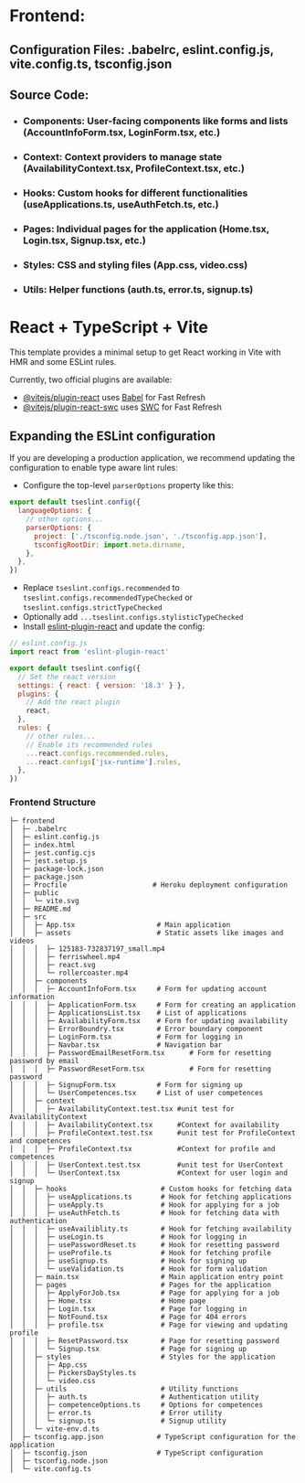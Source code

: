 
# Frontend:
## Configuration Files: .babelrc, eslint.config.js, vite.config.ts, tsconfig.json
## Source Code:
- ### Components: User-facing components like forms and lists (AccountInfoForm.tsx, LoginForm.tsx, etc.)
- ### Context: Context providers to manage state (AvailabilityContext.tsx, ProfileContext.tsx, etc.)
- ### Hooks: Custom hooks for different functionalities (useApplications.ts, useAuthFetch.ts, etc.)
- ### Pages: Individual pages for the application (Home.tsx, Login.tsx, Signup.tsx, etc.)
- ### Styles: CSS and styling files (App.css, video.css)
- ### Utils: Helper functions (auth.ts, error.ts, signup.ts)

# React + TypeScript + Vite

This template provides a minimal setup to get React working in Vite with HMR and some ESLint rules.

Currently, two official plugins are available:

- [@vitejs/plugin-react](https://github.com/vitejs/vite-plugin-react/blob/main/packages/plugin-react/README.md) uses [Babel](https://babeljs.io/) for Fast Refresh
- [@vitejs/plugin-react-swc](https://github.com/vitejs/vite-plugin-react-swc) uses [SWC](https://swc.rs/) for Fast Refresh

## Expanding the ESLint configuration

If you are developing a production application, we recommend updating the configuration to enable type aware lint rules:

- Configure the top-level `parserOptions` property like this:

```js
export default tseslint.config({
  languageOptions: {
    // other options...
    parserOptions: {
      project: ['./tsconfig.node.json', './tsconfig.app.json'],
      tsconfigRootDir: import.meta.dirname,
    },
  },
})
```

- Replace `tseslint.configs.recommended` to `tseslint.configs.recommendedTypeChecked` or `tseslint.configs.strictTypeChecked`
- Optionally add `...tseslint.configs.stylisticTypeChecked`
- Install [eslint-plugin-react](https://github.com/jsx-eslint/eslint-plugin-react) and update the config:

```js
// eslint.config.js
import react from 'eslint-plugin-react'

export default tseslint.config({
  // Set the react version
  settings: { react: { version: '18.3' } },
  plugins: {
    // Add the react plugin
    react,
  },
  rules: {
    // other rules...
    // Enable its recommended rules
    ...react.configs.recommended.rules,
    ...react.configs['jsx-runtime'].rules,
  },
})
```

### Frontend Structure
```
├─ frontend
│  ├─ .babelrc
│  ├─ eslint.config.js
│  ├─ index.html
│  ├─ jest.config.cjs
│  ├─ jest.setup.js
│  ├─ package-lock.json
│  ├─ package.json
│  ├─ Procfile                     # Heroku deployment configuration
│  ├─ public
│  │  └─ vite.svg
│  ├─ README.md
│  ├─ src
│  │  ├─ App.tsx                    # Main application 
│  │  ├─ assets                     # Static assets like images and videos 
│  │  │  ├─ 125183-732837197_small.mp4
│  │  │  ├─ ferriswheel.mp4
│  │  │  ├─ react.svg
│  │  │  └─ rollercoaster.mp4
│  │  ├─ components
│  │  │  ├─ AccountInfoForm.tsx     # Form for updating account information
│  │  │  ├─ ApplicationForm.tsx     # Form for creating an application
│  │  │  ├─ ApplicationsList.tsx    # List of applications  
│  │  │  ├─ AvailabilityForm.tsx    # Form for updating availability
│  │  │  ├─ ErrorBoundry.tsx        # Error boundary component
│  │  │  ├─ LoginForm.tsx           # Form for logging in
│  │  │  ├─ Navbar.tsx              # Navigation bar
│  │  │  ├─ PasswordEmailResetForm.tsx      # Form for resetting password by email
│  │  │  ├─ PasswordResetForm.tsx           # Form for resetting password
│  │  │  ├─ SignupForm.tsx          # Form for signing up
│  │  │  └─ UserCompetences.tsx     # List of user competences
│  │  ├─ context 
│  │  │  ├─ AvailabilityContext.test.tsx #unit test for AvailabilityContext
│  │  │  ├─ AvailabilityContext.tsx      #Context for availability
│  │  │  ├─ ProfileContext.test.tsx      #unit test for ProfileContext and competences 
│  │  │  ├─ ProfileContext.tsx           #Context for profile and competences   
│  │  │  ├─ UserContext.test.tsx         #unit test for UserContext
│  │  │  └─ UserContext.tsx              #Context for user login and signup
│  │  ├─ hooks                       # Custom hooks for fetching data
│  │  │  ├─ useApplications.ts       # Hook for fetching applications
│  │  │  ├─ useApply.ts              # Hook for applying for a job
│  │  │  ├─ useAuthFetch.ts          # Hook for fetching data with authentication 
│  │  │  ├─ useAvailiblity.ts        # Hook for fetching availability
│  │  │  ├─ useLogin.ts              # Hook for logging in
│  │  │  ├─ usePasswordReset.ts      # Hook for resetting password
│  │  │  ├─ useProfile.ts            # Hook for fetching profile
│  │  │  ├─ useSignup.ts             # Hook for signing up
│  │  │  └─ useValidation.ts         # Hook for form validation
│  │  ├─ main.tsx                    # Main application entry point  
│  │  ├─ pages                       # Pages for the application
│  │  │  ├─ ApplyForJob.tsx          # Page for applying for a job
│  │  │  ├─ Home.tsx                 # Home page
│  │  │  ├─ Login.tsx                # Page for logging in
│  │  │  ├─ NotFound.tsx             # Page for 404 errors
│  │  │  ├─ profile.tsx              # Page for viewing and updating profile
│  │  │  ├─ ResetPassword.tsx        # Page for resetting password
│  │  │  └─ Signup.tsx               # Page for signing up
│  │  ├─ styles                      # Styles for the application                
│  │  │  ├─ App.css
│  │  │  ├─ PickersDayStyles.ts
│  │  │  └─ video.css
│  │  ├─ utils                       # Utility functions
│  │  │  ├─ auth.ts                  # Authentication utility
│  │  │  ├─ competenceOptions.ts     # Options for competences
│  │  │  ├─ error.ts                 # Error utility
│  │  │  └─ signup.ts                # Signup utility
│  │  └─ vite-env.d.ts
│  ├─ tsconfig.app.json             # TypeScript configuration for the application
│  ├─ tsconfig.json                 # TypeScript configuration
│  ├─ tsconfig.node.json 
│  └─ vite.config.ts
```
